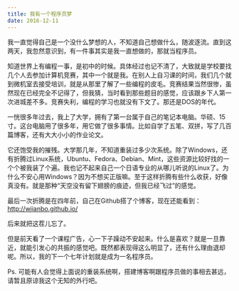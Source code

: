 ```yaml
---
title: 我有一个程序员梦
date: 2016-12-11
---
```

我一直觉得自己是一个没什么梦想的人，不知道自己想做什么，随波逐流。直到这两天，我忽然意识到，有一件事其实是我一直想做的，那就当程序员。

知道世界上有编程一事，是初中的时候。具体经过也记不清了，大致就是学校要找几个人去参加计算机竞赛，其中一个就是我。在别人上自习课的时间，我们几个就到微机室去接受培训，就是从那里了解了一些编程的皮毛。竞赛结果当然很惨，虽然现在已经完全不记得了，但我猜，当时看到那些题目的感觉，应该跟乡下人第一次进城差不多。竞赛失利，编程的学习也就没有下文了。那还是DOS的年代。

一恍很多年过去，我上了大学，拥有了第一台属于自己的笔记本电脑。华硕、15寸。这台电脑用了很多年，用它做了很多事情。比如自学了五笔、双拼，写了几百篇博客，还有大大小小的作业论文。

它还饱受我的摧残。大学那几年，不知道重装过多少次系统。除了Windows，还有折腾过Linux系统，Ubuntu、Fedora、Debian、Mint，这些资源比较好找的一个个被我装了个遍。我也记不起来自己一个日语专业的从哪儿听说的Linux了。为什么不安心用Windows？因为不想买正版嘛。至于这样折腾有些什么收获，好像真没有。就是那种“天空没有留下翅膀的痕迹，但我已经飞过”的感觉。

最后一次折腾是在四年前，自己在Github搭了个博客，现在还能看到：http://wjianbo.github.io/

后来就把这茬儿忘了。

但是前天看了一个课程广告，心一下子躁动不安起来。什么是喜欢？就是一旦靠近，就能引发心的共振的感觉吧。既然都表现得这么明显了，还有什么理由退却呢。所以，我的下一个七年计划就是成为一名程序员。

 

Ps. 可能有人会觉得上面说的重装系统啊，搭建博客啊跟程序员做的事相去甚远，请暂且原谅我这个无知的外行吧。
